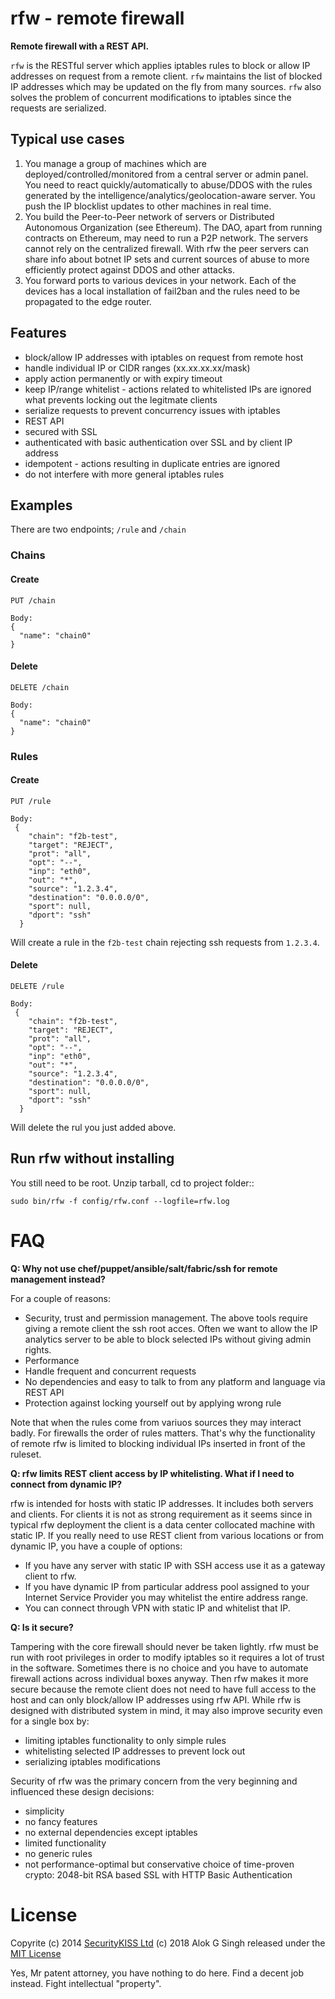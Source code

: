 # rfw - remote firewall

**Remote firewall with a REST API.**
 
`rfw` is the RESTful server which applies iptables rules to block or allow IP addresses on request from a remote client. `rfw` maintains the list of blocked IP addresses which may be updated on the fly from many sources. `rfw` also solves the problem of concurrent modifications to iptables since the requests are serialized.

## Typical use cases

1. You manage a group of machines which are deployed/controlled/monitored from a central server or admin panel. You need to react quickly/automatically to abuse/DDOS with the rules generated by the intelligence/analytics/geolocation-aware server. You push the IP blocklist updates to other machines in real time.
2. You build the Peer-to-Peer network of servers or Distributed Autonomous Organization (see Ethereum). The DAO, apart from running contracts on Ethereum, may need to run a P2P network. The servers cannot rely on the centralized firewall. With rfw the peer servers can share info about botnet IP sets and current sources of abuse to more efficiently protect against DDOS and other attacks.
3. You forward ports to various devices in your network. Each of the devices has a local installation of fail2ban and the rules need to be propagated to the edge router. 


## Features

- block/allow IP addresses with iptables on request from remote host
- handle individual IP or CIDR ranges (xx.xx.xx.xx/mask)
- apply action permanently or with expiry timeout
- keep IP/range whitelist - actions related to whitelisted IPs are ignored what prevents locking out the legitmate clients
- serialize requests to prevent concurrency issues with iptables
- REST API
- secured with SSL
- authenticated with basic authentication over SSL and by client IP address
- idempotent - actions resulting in duplicate entries are ignored
- do not interfere with more general iptables rules

## Examples

There are two endpoints; `/rule` and `/chain`

### Chains

#### Create
```
PUT /chain

Body:
{
  "name": "chain0"
}

```

#### Delete

```
DELETE /chain

Body:
{
  "name": "chain0"
}

```

### Rules

#### Create
```
PUT /rule

Body:
 {
    "chain": "f2b-test",
    "target": "REJECT",
    "prot": "all",
    "opt": "--",
    "inp": "eth0",
    "out": "*",
    "source": "1.2.3.4",
    "destination": "0.0.0.0/0",
    "sport": null,
    "dport": "ssh"
  }
```

Will create a rule in the `f2b-test` chain rejecting ssh requests from `1.2.3.4`.

#### Delete

```
DELETE /rule

Body:
 {
    "chain": "f2b-test",
    "target": "REJECT",
    "prot": "all",
    "opt": "--",
    "inp": "eth0",
    "out": "*",
    "source": "1.2.3.4",
    "destination": "0.0.0.0/0",
    "sport": null,
    "dport": "ssh"
  }

```

Will delete the rul you just added above.

## Run rfw without installing

You still need to be root. Unzip tarball, cd to project folder::

    sudo bin/rfw -f config/rfw.conf --logfile=rfw.log


# FAQ

**Q: Why not use chef/puppet/ansible/salt/fabric/ssh for remote management instead?**

For a couple of reasons:

- Security, trust and permission management. The above tools require giving a remote client the ssh root acces. Often we want to allow the IP analytics server to be able to block selected IPs without giving admin rights. 
- Performance 
- Handle frequent and concurrent requests 
- No dependencies and easy to talk to from any platform and language via REST API
- Protection against locking yourself out by applying wrong rule

Note that when the rules come from variuos sources they may interact badly. For firewalls the order of rules matters. That's why the functionality of remote rfw is limited to blocking individual IPs inserted in front of the ruleset. 

**Q: rfw limits REST client access by IP whitelisting. What if I need to connect from dynamic IP?**

rfw is intended for hosts with static IP addresses. It includes both servers and clients. For clients it is not as strong requirement as it seems since in typical rfw deployment the client is a data center collocated machine with static IP. If you really need to use REST client from various locations or from dynamic IP, you have a couple of options:

-  If you have any server with static IP with SSH access use it as a gateway client to rfw.
-  If you have dynamic IP from particular address pool assigned to your Internet Service Provider you may whitelist the entire address range.
-  You can connect through VPN with static IP and whitelist that IP.

**Q: Is it secure?**

Tampering with the core firewall should never be taken lightly. rfw must be run with root privileges in order to modify iptables so it requires a lot of trust in the software. Sometimes there is no choice and you have to automate firewall actions across individual boxes anyway. Then rfw makes it more secure because the remote client does not need to have full access to the host and can only block/allow IP addresses using rfw API. While rfw is designed with distributed system in mind, it may also improve security even for a single box by: 

- limiting iptables functionality to only simple rules
- whitelisting selected IP addresses to prevent lock out 
- serializing iptables modifications

Security of rfw was the primary concern from the very beginning and influenced these design decisions: 

- simplicity 
- no fancy features 
- no external dependencies except iptables 
- limited functionality 
- no generic rules 
- not performance-optimal but conservative choice of time-proven crypto: 2048-bit RSA based SSL with HTTP Basic Authentication


# License

Copyrite (c) 2014 [SecurityKISS Ltd](http://www.securitykiss.com)
(c) 2018 Alok G Singh
released under the [MIT License](LICENSE.txt)

Yes, Mr patent attorney, you have nothing to do here. Find a decent job instead.
Fight intellectual "property".
